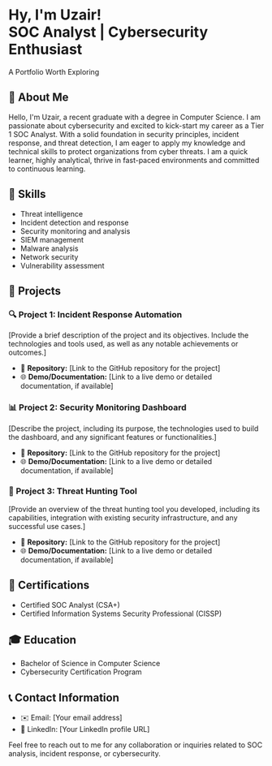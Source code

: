 <h1>Hy, I'm Uzair! <br/> SOC Analyst | Cybersecurity Enthusiast </h1> 
A Portfolio Worth Exploring

## 📝 About Me
Hello, I'm Uzair, a recent graduate with a degree in Computer Science. I am passionate about cybersecurity and excited to kick-start my career as a Tier 1 SOC Analyst. With a solid foundation in security principles, incident response, and threat detection, I am eager to apply my knowledge and technical skills to protect organizations from cyber threats. I am a quick learner, highly analytical, thrive in fast-paced environments and committed to continuous learning. 

## 🚀 Skills
- Threat intelligence
- Incident detection and response
- Security monitoring and analysis
- SIEM management
- Malware analysis
- Network security
- Vulnerability assessment

## 💼 Projects

### 🔍 Project 1: Incident Response Automation
[Provide a brief description of the project and its objectives. Include the technologies and tools used, as well as any notable achievements or outcomes.]

- 📂 **Repository:** [Link to the GitHub repository for the project]
- 🌐 **Demo/Documentation:** [Link to a live demo or detailed documentation, if available]

### 📊 Project 2: Security Monitoring Dashboard
[Describe the project, including its purpose, the technologies used to build the dashboard, and any significant features or functionalities.]

- 📂 **Repository:** [Link to the GitHub repository for the project]
- 🌐 **Demo/Documentation:** [Link to a live demo or detailed documentation, if available]

### 🎯 Project 3: Threat Hunting Tool
[Provide an overview of the threat hunting tool you developed, including its capabilities, integration with existing security infrastructure, and any successful use cases.]

- 📂 **Repository:** [Link to the GitHub repository for the project]
- 🌐 **Demo/Documentation:** [Link to a live demo or detailed documentation, if available]

## 📜 Certifications
- Certified SOC Analyst (CSA+)
- Certified Information Systems Security Professional (CISSP)

## 🎓 Education
- Bachelor of Science in Computer Science
- Cybersecurity Certification Program

## 📞 Contact Information
- ✉️ Email: [Your email address]
- 💼 LinkedIn: [Your LinkedIn profile URL]

Feel free to reach out to me for any collaboration or inquiries related to SOC analysis, incident response, or cybersecurity.
